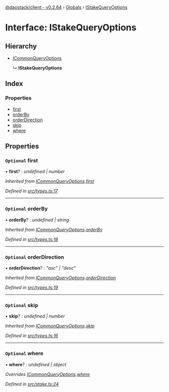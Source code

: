 [@daostack/client - v0.2.64](../README.md) › [Globals](../globals.md) › [IStakeQueryOptions](istakequeryoptions.md)

# Interface: IStakeQueryOptions

## Hierarchy

* [ICommonQueryOptions](icommonqueryoptions.md)

  ↳ **IStakeQueryOptions**

## Index

### Properties

* [first](istakequeryoptions.md#optional-first)
* [orderBy](istakequeryoptions.md#optional-orderby)
* [orderDirection](istakequeryoptions.md#optional-orderdirection)
* [skip](istakequeryoptions.md#optional-skip)
* [where](istakequeryoptions.md#optional-where)

## Properties

### `Optional` first

• **first**? : *undefined | number*

*Inherited from [ICommonQueryOptions](icommonqueryoptions.md).[first](icommonqueryoptions.md#optional-first)*

*Defined in [src/types.ts:17](https://github.com/dorgtech/client/blob/74940d1/src/types.ts#L17)*

___

### `Optional` orderBy

• **orderBy**? : *undefined | string*

*Inherited from [ICommonQueryOptions](icommonqueryoptions.md).[orderBy](icommonqueryoptions.md#optional-orderby)*

*Defined in [src/types.ts:18](https://github.com/dorgtech/client/blob/74940d1/src/types.ts#L18)*

___

### `Optional` orderDirection

• **orderDirection**? : *"asc" | "desc"*

*Inherited from [ICommonQueryOptions](icommonqueryoptions.md).[orderDirection](icommonqueryoptions.md#optional-orderdirection)*

*Defined in [src/types.ts:19](https://github.com/dorgtech/client/blob/74940d1/src/types.ts#L19)*

___

### `Optional` skip

• **skip**? : *undefined | number*

*Inherited from [ICommonQueryOptions](icommonqueryoptions.md).[skip](icommonqueryoptions.md#optional-skip)*

*Defined in [src/types.ts:16](https://github.com/dorgtech/client/blob/74940d1/src/types.ts#L16)*

___

### `Optional` where

• **where**? : *undefined | object*

*Overrides [ICommonQueryOptions](icommonqueryoptions.md).[where](icommonqueryoptions.md#optional-where)*

*Defined in [src/stake.ts:24](https://github.com/dorgtech/client/blob/74940d1/src/stake.ts#L24)*
